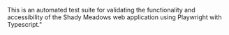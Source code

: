 This is an automated test suite for validating the functionality and accessibility of the Shady Meadows web application using Playwright with Typescript."
